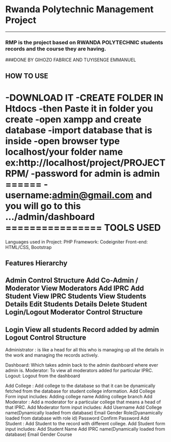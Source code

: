 # Rwanda Polytechnic Management Project
----------------------------------------
### RMP is the project based on RWANDA POLYTECHNIC students records and the course they are having. 
###DONE BY GIHOZO FABRICE AND TUYISENGE EMMANUEL

HOW TO USE
-----------
-DOWNLOAD IT
-CREATE FOLDER IN Htdocs 
-then Paste it in folder you create 
-open xampp and create database 
-import database that is inside
-open browser type localhost/your folder name ex:http://localhost/project/PROJECTRPM/
-password for admin is admin
                       ======
-username:admin@gmail.com and you will go to this .../admin/dashboard
          ================
TOOLS USED
==========

Languages used in Project: PHP
Framework: Codeigniter
Front-end: HTML/CSS, Bootstrap

Features Hierarchy
---------------------
Admin Control Structure
Add Co-Admin / Moderator
View Moderators
Add IPRC
Add Student
View IPRC Students
View Students Details
Edit Students Details
Delete Student
Login/Logout
Moderator Control Structure
----------------------------
Login
View all students Record added by admin
Logout
Control Structure 
-----------------
Administrator :
is like a head for all this who is managing up all the details in the work and managing the records actively.

Dashboard: Which takes admin back to the admin dashboard where ever admin is.
Moderator: To view all moderators added for particular IPRC.
Logout: Logout from the dashboard

Add College : Add college to the database so that it can be dynamically fetched from the database for student college information. Add College Form input includes:
Adding college name
Adding college branch
Add Moderator : Add a moderator for a particular college that means a head of that IPRC. Add Moderator form input includes:
Add Username
Add College name(Dynamically loaded from database)
Email
Gender
Role(Dyanamically loaded from database with role id)
Password
Confirm Password
Add Student : Add Student to the record with different college. Add Student form input includes:
Add Student Name
Add IPRC name(Dynamically loaded from database)
Email
Gender
Course
